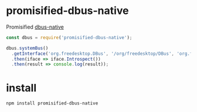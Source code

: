 # promisified-dbus-native

Promisified [dbus-native](https://github.com/sidorares/dbus-native)

```javascript
const dbus = require('promisified-dbus-native');

dbus.systemBus()
  .getInterface('org.freedesktop.DBus', '/org/freedesktop/DBus', 'org.freedesktop.DBus.Introspectable')
  .then(iface => iface.Introspect())
  .then(result => console.log(result));
```

# install
```
npm install promisified-dbus-native
```
